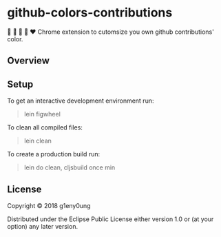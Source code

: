# github-colors-contributions

:green_heart: :blue_heart: :purple_heart: :yellow_heart: :heart: Chrome extension to cutomsize you own github contributions' color.

## Overview



## Setup

To get an interactive development environment run:

> lein figwheel

To clean all compiled files:

> lein clean

To create a production build run:

> lein do clean, cljsbuild once min

## License

Copyright © 2018 g1eny0ung

Distributed under the Eclipse Public License either version 1.0 or (at your option) any later version.
